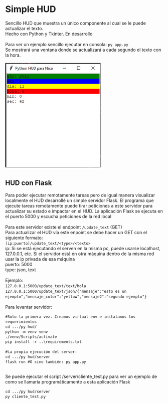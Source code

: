 # Simple HUD 
Sencillo HUD que muestra un único componente al cual se le puede actualizar el texto. 
\
Hecho con Python y Tkinter. En desarrollo
\
\
Para ver un ejemplo sencillo ejecutar en consola: `py app.py`
\
Se mostrará una ventana donde se actualizará a cada segundo el texto con la hora.
\
\
![](https://raw.githubusercontent.com/lautaroh2394/python_hud/master/assets/hud.png)

## HUD con Flask
Para poder ejecutar remotamente tareas pero de igual manera visualizar localmente el HUD desarrollé un simple servidor Flask. El programa que ejecute tareas remotamente puede tirar peticiones a este servidor para actualizar su estado e impactar en el HUD. La aplicación Flask se ejecuta en el puerto 5000 y escucha peticiones de la red local
\
\
Para este servidor existe el endpoint `/update_text` (GET)
\
Para actualizar el HUD vía este enpoint se debe hacer un GET con el siguiente formato:
\
`[ip:puerto]/update_text/<type>/<texto>`
\
ip: Si se está ejecutando el serven en la misma pc, puede usarse localhost, 127.0.0.1, etc. Si el servidor está en otra máquina dentro de la misma red usar la ip privada de esa máquina
\
puerto: 5000
\
type: json, text
\
\
Ejemplo:
\
`127.0.0.1:5000/update_text/text/hola`
\
`127.0.0.1:5000/update_text/json/{"mensaje":"esto es un ejemplo","mensaje_color":"yellow","mensaje2":"segundo ejemplo"}`
\
\
Para levantar servidor:
```
#Solo la primera vez. Creamos virtual env e instalamos los requerimientos
cd .../py hud/
python -m venv venv
./venv/Scripts/activate
pip install -r ..\requirements.txt

#La propia ejecución del server:
cd .../py hud/server
flask run #O sino también: py app.py
```
\
Se puede ejecutar el script /server/cliente_test.py para ver un ejemplo de como se llamaría programáticamente a esta aplicación Flask

```
cd .../py hud/server
py cliente_test.py
```